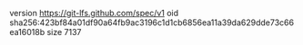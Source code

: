 version https://git-lfs.github.com/spec/v1
oid sha256:423bf84a01df90a64fb9ac3196c1d1cb6856ea11a39da629dde73c66ea16018b
size 7137
